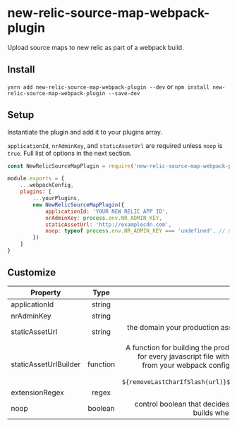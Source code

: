 # new-relic-source-map-webpack-plugin
Upload source maps to new relic as part of a webpack build.


## Install

`yarn add new-relic-source-map-webpack-plugin --dev`
or
`npm install new-relic-source-map-webpack-plugin --save-dev`

## Setup

Instantiate the plugin and add it to your plugins array.

`applicationId`, `nrAdminKey`, and `staticAssetUrl` are required unless `noop` is `true`.  Full list of options in the next section.

```js
const NewRelicSourceMapPlugin = require('new-relic-source-map-webpack-plugin');

module.exports = {
    ...webpackConfig,
    plugins: [
        ...yourPlugins,
        new NewRelicSourceMapPlugin({
            applicationId: 'YOUR NEW RELIC APP ID',
            nrAdminKey: process.env.NR_ADMIN_KEY,
            staticAssetUrl: 'http://examplecdn.com',
            noop: typeof process.env.NR_ADMIN_KEY === 'undefined', // upload source maps in prod builds only
        })
    ]   
}
```

## Customize

| Property       | Type           | Description  |
| ------------- |:-------------:| -----:|
| applicationId     | string | applicationId as defined [here](https://docs.newrelic.com/docs/browser/new-relic-browser/installation-configuration/copy-browser-monitoring-license-key-app-id) |
| nrAdminKey     | string |   Admin Key as defined [here](https://docs.newrelic.com/docs/apis/rest-api-v2/requirements/api-keys) |
| staticAssetUrl | string | the domain your production assets are served from. Written as a complete url. Example: "https://www.examplecdn.com" |
| staticAssetUrlBuilder | function | A function for building the production url your js file is built from.  Will be called for every javascript file with four arguments: staticAssetUrl, the public path from your webpack config, the filename, and the [webpack stats instance](https://github.com/webpack/webpack/blob/master/lib/Stats.js).  Defaults to `${removeLastCharIfSlash(url)}${removeLastCharIfSlash(publicPath)}/${file}` |
| extensionRegex | regex | a regex used to find js files. Defaults to `/\.js$/` |
| noop | boolean | control boolean that decides whether or not to run the plugin. Set to true for builds where you don't want to upload assets to new relic. |
